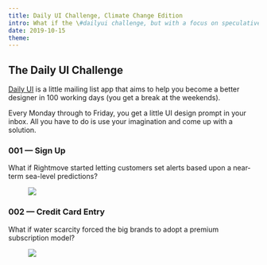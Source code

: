 ```yaml
---
title: Daily UI Challenge, Climate Change Edition
intro: What if the \#dailyui challenge, but with a focus on speculative product design in a climate-changed world?
date: 2019-10-15
theme: 
---
```


## The Daily UI Challenge

[Daily UI](https://www.dailyui.co/) is a little mailing list app that aims to help you become a better designer in 100 working days (you get a break at the weekends). 

Every Monday through to Friday, you get a little UI design prompt in your inbox. All you have to do is use your imagination and come up with a solution.


### 001 — Sign Up

What if Rightmove started letting customers set alerts based upon a near-term sea-level predictions?

<figure>
	<img src="/_assets/img/journal/dshot__dailyui__001.jpg" />
</figure>


### 002 — Credit Card Entry

What if water scarcity forced the big brands to adopt a premium subscription model?

<figure>
	<img src="/_assets/img/journal/dshot__dailyui__002.jpg" />
</figure>